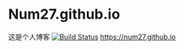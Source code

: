 # Num27.github.io
这是个人博客
[![Build Status](https://travis-ci.org/Num27/Num27.github.io.svg?branch=hexo)](https://travis-ci.org/Num27/Num27.github.io)
https://num27.github.io

